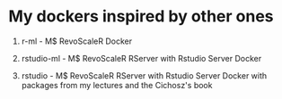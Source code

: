 My dockers inspired by other ones
=================================

1. r-ml       - M$ RevoScaleR Docker

1. rstudio-ml - M$ RevoScaleR RServer with Rstudio Server Docker

1. rstudio    - M$ RevoScaleR RServer with Rstudio Server Docker with packages from my lectures and the Cichosz's book
